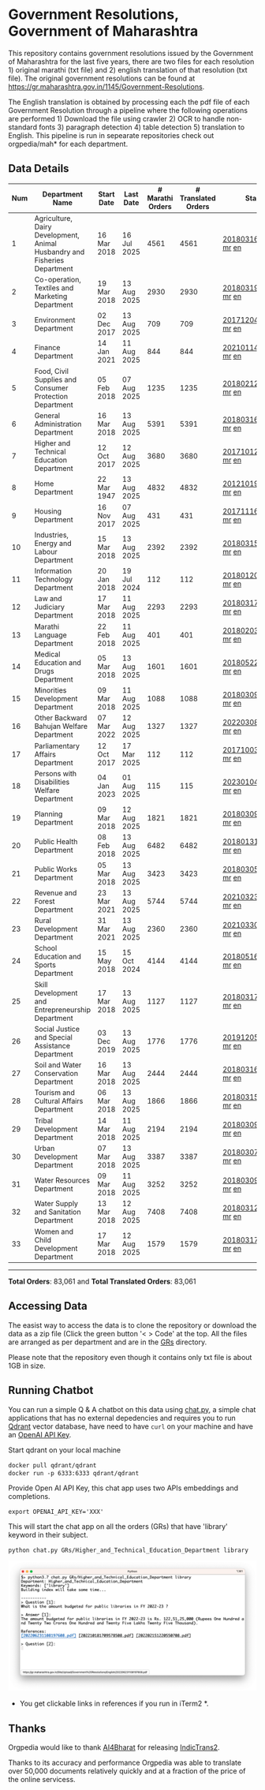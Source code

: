 # Government Resolutions, Government of Maharashtra

This repository contains government resolutions issued by the Government of Maharashtra for the last five years, there are two files for each resolution 1) original marathi (txt file) and 2) english translation of that resolution (txt file). The original government resolutions can be found at https://gr.maharashtra.gov.in/1145/Government-Resolutions.

The English translation is obtained by processing each the pdf file of each Government Resolution through a pipeline where the following operations are performed 1) Download the file using crawler 2) OCR to handle non-standard fonts 3) paragraph detection 4) table  detection 5) translation to English. This pipeline is run in sepearate repositories check out orgpedia/mah* for each department.


## Data Details

| Num | Department Name | Start Date | Last Date | # Marathi Orders | # Translated Orders | Starting Order | Last Order |
| --- | --------------- | ---------- | --------- | ---------------- | ------------------- | -------------- | ---------- |
| 1 | Agriculture, Dairy Development, Animal Husbandry and Fisheries Department | 16 Mar 2018 | 16 Jul 2025 | 4561 | 4561 | [201803161624182101.pdf](https://gr.maharashtra.gov.in/Site/Upload/Government%20Resolutions/English/201803161624182101.pdf) [mr](GRs/Agriculture,_Dairy_Development,_Animal_Husbandry_and_Fisheries_Department/201803161624182101.pdf.mr.txt) [en](GRs/Agriculture,_Dairy_Development,_Animal_Husbandry_and_Fisheries_Department/201803161624182101.pdf.en.txt) | [202507161646542501.pdf](https://gr.maharashtra.gov.in/Site/Upload/Government%20Resolutions/English/202507161646542501.pdf) [mr](GRs/Agriculture,_Dairy_Development,_Animal_Husbandry_and_Fisheries_Department/202507161646542501.pdf.mr.txt) [en](GRs/Agriculture,_Dairy_Development,_Animal_Husbandry_and_Fisheries_Department/202507161646542501.pdf.en.txt) |
| 2 | Co-operation, Textiles and Marketing Department | 19 Mar 2018 | 13 Aug 2025 | 2930 | 2930 | [201803191257576702.pdf](https://gr.maharashtra.gov.in/Site/Upload/Government%20Resolutions/English/201803191257576702.pdf) [mr](GRs/Co-operation,_Textiles_and_Marketing_Department/201803191257576702.pdf.mr.txt) [en](GRs/Co-operation,_Textiles_and_Marketing_Department/201803191257576702.pdf.en.txt) | [202508131544447102.pdf](https://gr.maharashtra.gov.in/Site/Upload/Government%20Resolutions/English/202508131544447102.pdf) [mr](GRs/Co-operation,_Textiles_and_Marketing_Department/202508131544447102.pdf.mr.txt) [en](GRs/Co-operation,_Textiles_and_Marketing_Department/202508131544447102.pdf.en.txt) |
| 3 | Environment Department | 02 Dec 2017 | 13 Aug 2025 | 709 | 709 | [201712041147216904.pdf](https://gr.maharashtra.gov.in/Site/Upload/Government%20Resolutions/English/201712041147216904.pdf) [mr](GRs/Environment_Department/201712041147216904.pdf.mr.txt) [en](GRs/Environment_Department/201712041147216904.pdf.en.txt) | [202508131556341604.pdf](https://gr.maharashtra.gov.in/Site/Upload/Government%20Resolutions/English/202508131556341604.pdf) [mr](GRs/Environment_Department/202508131556341604.pdf.mr.txt) [en](GRs/Environment_Department/202508131556341604.pdf.en.txt) |
| 4 | Finance Department | 14 Jan 2021 | 11 Aug 2025 | 844 | 844 | [202101141237329905.pdf](https://gr.maharashtra.gov.in/Site/Upload/Government%20Resolutions/English/202101141237329905.pdf) [mr](GRs/Finance_Department/202101141237329905.pdf.mr.txt) [en](GRs/Finance_Department/202101141237329905.pdf.en.txt) | [202508111545170605.pdf](https://gr.maharashtra.gov.in/Site/Upload/Government%20Resolutions/English/202508111545170605.pdf) [mr](GRs/Finance_Department/202508111545170605.pdf.mr.txt) [en](GRs/Finance_Department/202508111545170605.pdf.en.txt) |
| 5 | Food, Civil Supplies and Consumer Protection Department | 05 Feb 2018 | 07 Aug 2025 | 1235 | 1235 | [201802121244545806.pdf](https://gr.maharashtra.gov.in/Site/Upload/Government%20Resolutions/English/201802121244545806.pdf) [mr](GRs/Food,_Civil_Supplies_and_Consumer_Protection_Department/201802121244545806.pdf.mr.txt) [en](GRs/Food,_Civil_Supplies_and_Consumer_Protection_Department/201802121244545806.pdf.en.txt) | [202508071828031306.pdf](https://gr.maharashtra.gov.in/Site/Upload/Government%20Resolutions/English/202508071828031306.pdf) [mr](GRs/Food,_Civil_Supplies_and_Consumer_Protection_Department/202508071828031306.pdf.mr.txt) [en](GRs/Food,_Civil_Supplies_and_Consumer_Protection_Department/202508071828031306.pdf.en.txt) |
| 6 | General Administration Department | 16 Mar 2018 | 13 Aug 2025 | 5391 | 5391 | [201803161224022707.pdf](https://gr.maharashtra.gov.in/Site/Upload/Government%20Resolutions/English/201803161224022707.pdf) [mr](GRs/General_Administration_Department/201803161224022707.pdf.mr.txt) [en](GRs/General_Administration_Department/201803161224022707.pdf.en.txt) | [202508131800267207.pdf](https://gr.maharashtra.gov.in/Site/Upload/Government%20Resolutions/English/202508131800267207.pdf) [mr](GRs/General_Administration_Department/202508131800267207.pdf.mr.txt) [en](GRs/General_Administration_Department/202508131800267207.pdf.en.txt) |
| 7 | Higher and Technical Education Department | 12 Oct 2017 | 12 Aug 2025 | 3680 | 3680 | [201710121514029708.pdf](https://gr.maharashtra.gov.in/Site/Upload/Government%20Resolutions/English/201710121514029708.pdf) [mr](GRs/Higher_and_Technical_Education_Department/201710121514029708.pdf.mr.txt) [en](GRs/Higher_and_Technical_Education_Department/201710121514029708.pdf.en.txt) | [202508121227213808.pdf](https://gr.maharashtra.gov.in/Site/Upload/Government%20Resolutions/English/202508121227213808.pdf) [mr](GRs/Higher_and_Technical_Education_Department/202508121227213808.pdf.mr.txt) [en](GRs/Higher_and_Technical_Education_Department/202508121227213808.pdf.en.txt) |
| 8 | Home Department | 22 Mar 1947 | 13 Aug 2025 | 4832 | 4832 | [201210191648552129.pdf](https://gr.maharashtra.gov.in/Site/Upload/Government%20Resolutions/English/201210191648552129.pdf) [mr](GRs/Home_Department/201210191648552129.pdf.mr.txt) [en](GRs/Home_Department/201210191648552129.pdf.en.txt) | [202508131241096029.pdf](https://gr.maharashtra.gov.in/Site/Upload/Government%20Resolutions/English/202508131241096029.pdf) [mr](GRs/Home_Department/202508131241096029.pdf.mr.txt) [en](GRs/Home_Department/202508131241096029.pdf.en.txt) |
| 9 | Housing Department | 16 Nov 2017 | 07 Aug 2025 | 431 | 431 | [201711161447076609.pdf](https://gr.maharashtra.gov.in/Site/Upload/Government%20Resolutions/English/201711161447076609.pdf) [mr](GRs/Housing_Department/201711161447076609.pdf.mr.txt) [en](GRs/Housing_Department/201711161447076609.pdf.en.txt) | [202508071639095709.pdf](https://gr.maharashtra.gov.in/Site/Upload/Government%20Resolutions/English/202508071639095709.pdf) [mr](GRs/Housing_Department/202508071639095709.pdf.mr.txt) [en](GRs/Housing_Department/202508071639095709.pdf.en.txt) |
| 10 | Industries, Energy and Labour Department | 15 Mar 2018 | 13 Aug 2025 | 2392 | 2392 | [201803151204055010.pdf](https://gr.maharashtra.gov.in/Site/Upload/Government%20Resolutions/English/201803151204055010.pdf) [mr](GRs/Industries,_Energy_and_Labour_Department/201803151204055010.pdf.mr.txt) [en](GRs/Industries,_Energy_and_Labour_Department/201803151204055010.pdf.en.txt) | [202508131709479610.pdf](https://gr.maharashtra.gov.in/Site/Upload/Government%20Resolutions/English/202508131709479610.....pdf) [mr](GRs/Industries,_Energy_and_Labour_Department/202508131709479610.pdf.mr.txt) [en](GRs/Industries,_Energy_and_Labour_Department/202508131709479610.pdf.en.txt) |
| 11 | Information Technology Department | 20 Jan 2018 | 19 Jul 2024 | 112 | 112 | [201801201843024511.pdf](https://gr.maharashtra.gov.in/Site/Upload/Government%20Resolutions/English/201801201843024511.pdf) [mr](GRs/Information_Technology_Department/201801201843024511.pdf.mr.txt) [en](GRs/Information_Technology_Department/201801201843024511.pdf.en.txt) | [202407191742379111.pdf](https://gr.maharashtra.gov.in/Site/Upload/Government%20Resolutions/English/202407191742379111.pdf) [mr](GRs/Information_Technology_Department/202407191742379111.pdf.mr.txt) [en](GRs/Information_Technology_Department/202407191742379111.pdf.en.txt) |
| 12 | Law and Judiciary Department | 17 Mar 2018 | 11 Aug 2025 | 2293 | 2293 | [201803171129290212.pdf](https://gr.maharashtra.gov.in/Site/Upload/Government%20Resolutions/English/201803171129290212.pdf) [mr](GRs/Law_and_Judiciary_Department/201803171129290212.pdf.mr.txt) [en](GRs/Law_and_Judiciary_Department/201803171129290212.pdf.en.txt) | [202508111452236912.pdf](https://gr.maharashtra.gov.in/Site/Upload/Government%20Resolutions/English/202508111452236912.pdf) [mr](GRs/Law_and_Judiciary_Department/202508111452236912.pdf.mr.txt) [en](GRs/Law_and_Judiciary_Department/202508111452236912.pdf.en.txt) |
| 13 | Marathi Language Department | 22 Feb 2018 | 11 Aug 2025 | 401 | 401 | [201802031549154233.pdf](https://gr.maharashtra.gov.in/Site/Upload/Government%20Resolutions/English/201802031549154233.pdf) [mr](GRs/Marathi_Language_Department/201802031549154233.pdf.mr.txt) [en](GRs/Marathi_Language_Department/201802031549154233.pdf.en.txt) | [202508111511007133.pdf](https://gr.maharashtra.gov.in/Site/Upload/Government%20Resolutions/English/202508111511007133.pdf) [mr](GRs/Marathi_Language_Department/202508111511007133.pdf.mr.txt) [en](GRs/Marathi_Language_Department/202508111511007133.pdf.en.txt) |
| 14 | Medical Education and Drugs Department | 05 Mar 2018 | 13 Aug 2025 | 1601 | 1601 | [201805221424292513.pdf](https://gr.maharashtra.gov.in/Site/Upload/Government%20Resolutions/English/201805221424292513.pdf) [mr](GRs/Medical_Education_and_Drugs_Department/201805221424292513.pdf.mr.txt) [en](GRs/Medical_Education_and_Drugs_Department/201805221424292513.pdf.en.txt) | [202508131613312713.pdf](https://gr.maharashtra.gov.in/Site/Upload/Government%20Resolutions/English/202508131613312713.pdf) [mr](GRs/Medical_Education_and_Drugs_Department/202508131613312713.pdf.mr.txt) [en](GRs/Medical_Education_and_Drugs_Department/202508131613312713.pdf.en.txt) |
| 15 | Minorities Development Department | 09 Mar 2018 | 11 Aug 2025 | 1088 | 1088 | [201803091218355314.pdf](https://gr.maharashtra.gov.in/Site/Upload/Government%20Resolutions/English/201803091218355314.pdf) [mr](GRs/Minorities_Development_Department/201803091218355314.pdf.mr.txt) [en](GRs/Minorities_Development_Department/201803091218355314.pdf.en.txt) | [202508111721575814.pdf](https://gr.maharashtra.gov.in/Site/Upload/Government%20Resolutions/English/202508111721575814.pdf) [mr](GRs/Minorities_Development_Department/202508111721575814.pdf.mr.txt) [en](GRs/Minorities_Development_Department/202508111721575814.pdf.en.txt) |
| 16 | Other Backward Bahujan Welfare Department | 07 Mar 2022 | 12 Aug 2025 | 1327 | 1327 | [202203081752439334.pdf](https://gr.maharashtra.gov.in/Site/Upload/Government%20Resolutions/English/202203081752439334.pdf) [mr](GRs/Other_Backward_Bahujan_Welfare_Department/202203081752439334.pdf.mr.txt) [en](GRs/Other_Backward_Bahujan_Welfare_Department/202203081752439334.pdf.en.txt) | [202508121432441134.pdf](https://gr.maharashtra.gov.in/Site/Upload/Government%20Resolutions/English/202508121432441134.pdf) [mr](GRs/Other_Backward_Bahujan_Welfare_Department/202508121432441134.pdf.mr.txt) [en](GRs/Other_Backward_Bahujan_Welfare_Department/202508121432441134.pdf.en.txt) |
| 17 | Parliamentary Affairs Department | 12 Oct 2017 | 17 Mar 2025 | 112 | 112 | [201710031642378615.pdf](https://gr.maharashtra.gov.in/Site/Upload/Government%20Resolutions/English/201710031642378615.pdf) [mr](GRs/Parliamentary_Affairs_Department/201710031642378615.pdf.mr.txt) [en](GRs/Parliamentary_Affairs_Department/201710031642378615.pdf.en.txt) | [202503171104518215.pdf](https://gr.maharashtra.gov.in/Site/Upload/Government%20Resolutions/English/202503171104518215.pdf) [mr](GRs/Parliamentary_Affairs_Department/202503171104518215.pdf.mr.txt) [en](GRs/Parliamentary_Affairs_Department/202503171104518215.pdf.en.txt) |
| 18 | Persons with Disabilities Welfare Department | 04 Jan 2023 | 01 Aug 2025 | 115 | 115 | [202301041906309635.pdf](https://gr.maharashtra.gov.in/Site/Upload/Government%20Resolutions/English/202301041906309635.pdf) [mr](GRs/Persons_with_Disabilities_Welfare_Department/202301041906309635.pdf.mr.txt) [en](GRs/Persons_with_Disabilities_Welfare_Department/202301041906309635.pdf.en.txt) | [202508011553078435.pdf](https://gr.maharashtra.gov.in/Site/Upload/Government%20Resolutions/English/202508011553078435.pdf) [mr](GRs/Persons_with_Disabilities_Welfare_Department/202508011553078435.pdf.mr.txt) [en](GRs/Persons_with_Disabilities_Welfare_Department/202508011553078435.pdf.en.txt) |
| 19 | Planning Department | 09 Mar 2018 | 12 Aug 2025 | 1821 | 1821 | [201803091441032716.pdf](https://gr.maharashtra.gov.in/Site/Upload/Government%20Resolutions/English/201803091441032716.pdf) [mr](GRs/Planning_Department/201803091441032716.pdf.mr.txt) [en](GRs/Planning_Department/201803091441032716.pdf.en.txt) | [202508121707174416.pdf](https://gr.maharashtra.gov.in/Site/Upload/Government%20Resolutions/English/202508121707174416.pdf) [mr](GRs/Planning_Department/202508121707174416.pdf.mr.txt) [en](GRs/Planning_Department/202508121707174416.pdf.en.txt) |
| 20 | Public Health Department | 08 Feb 2018 | 13 Aug 2025 | 6482 | 6482 | [201801311722275417.pdf](https://gr.maharashtra.gov.in/Site/Upload/Government%20Resolutions/English/201801311722275417.pdf) [mr](GRs/Public_Health_Department/201801311722275417.pdf.mr.txt) [en](GRs/Public_Health_Department/201801311722275417.pdf.en.txt) | [202508131304178517.pdf](https://gr.maharashtra.gov.in/Site/Upload/Government%20Resolutions/English/202508131304178517.pdf) [mr](GRs/Public_Health_Department/202508131304178517.pdf.mr.txt) [en](GRs/Public_Health_Department/202508131304178517.pdf.en.txt) |
| 21 | Public Works Department | 05 Mar 2018 | 13 Aug 2025 | 3423 | 3423 | [201803051515468118.pdf](https://gr.maharashtra.gov.in/Site/Upload/Government%20Resolutions/English/201803051515468118.pdf) [mr](GRs/Public_Works_Department/201803051515468118.pdf.mr.txt) [en](GRs/Public_Works_Department/201803051515468118.pdf.en.txt) | [202508131634202218.pdf](https://gr.maharashtra.gov.in/Site/Upload/Government%20Resolutions/English/202508131634202218.pdf) [mr](GRs/Public_Works_Department/202508131634202218.pdf.mr.txt) [en](GRs/Public_Works_Department/202508131634202218.pdf.en.txt) |
| 22 | Revenue and Forest Department | 23 Mar 2021 | 13 Aug 2025 | 5744 | 5744 | [202103231328393119.pdf](https://gr.maharashtra.gov.in/Site/Upload/Government%20Resolutions/English/202103231328393119.pdf) [mr](GRs/Revenue_and_Forest_Department/202103231328393119.pdf.mr.txt) [en](GRs/Revenue_and_Forest_Department/202103231328393119.pdf.en.txt) | [202508131802414419.pdf](https://gr.maharashtra.gov.in/Site/Upload/Government%20Resolutions/English/202508131802414419.pdf) [mr](GRs/Revenue_and_Forest_Department/202508131802414419.pdf.mr.txt) [en](GRs/Revenue_and_Forest_Department/202508131802414419.pdf.en.txt) |
| 23 | Rural Development Department | 31 Mar 2021 | 13 Aug 2025 | 2360 | 2360 | [202103301021181120.pdf](https://gr.maharashtra.gov.in/Site/Upload/Government%20Resolutions/English/202103301021181120.pdf) [mr](GRs/Rural_Development_Department/202103301021181120.pdf.mr.txt) [en](GRs/Rural_Development_Department/202103301021181120.pdf.en.txt) | [202508131304443220.pdf](https://gr.maharashtra.gov.in/Site/Upload/Government%20Resolutions/English/202508131304443220.pdf) [mr](GRs/Rural_Development_Department/202508131304443220.pdf.mr.txt) [en](GRs/Rural_Development_Department/202508131304443220.pdf.en.txt) |
| 24 | School Education and Sports Department | 15 May 2018 | 15 Oct 2024 | 4144 | 4144 | [201805161114241221.pdf](https://gr.maharashtra.gov.in/Site/Upload/Government%20Resolutions/English/201805161114241221.pdf) [mr](GRs/School_Education_and_Sports_Department/201805161114241221.pdf.mr.txt) [en](GRs/School_Education_and_Sports_Department/201805161114241221.pdf.en.txt) | [202410152127537021.pdf](https://gr.maharashtra.gov.in/Site/Upload/Government%20Resolutions/English/202410152127537021.pdf) [mr](GRs/School_Education_and_Sports_Department/202410152127537021.pdf.mr.txt) [en](GRs/School_Education_and_Sports_Department/202410152127537021.pdf.en.txt) |
| 25 | Skill Development and Entrepreneurship Department | 17 Mar 2018 | 13 Aug 2025 | 1127 | 1127 | [201803171322099003.pdf](https://gr.maharashtra.gov.in/Site/Upload/Government%20Resolutions/English/201803171322099003.pdf) [mr](GRs/Skill_Development_and_Entrepreneurship_Department/201803171322099003.pdf.mr.txt) [en](GRs/Skill_Development_and_Entrepreneurship_Department/201803171322099003.pdf.en.txt) | [202508131625057203.pdf](https://gr.maharashtra.gov.in/Site/Upload/Government%20Resolutions/English/202508131625057203.pdf) [mr](GRs/Skill_Development_and_Entrepreneurship_Department/202508131625057203.pdf.mr.txt) [en](GRs/Skill_Development_and_Entrepreneurship_Department/202508131625057203.pdf.en.txt) |
| 26 | Social Justice and Special Assistance Department | 03 Dec 2019 | 13 Aug 2025 | 1776 | 1776 | [201912051107011622.pdf](https://gr.maharashtra.gov.in/Site/Upload/Government%20Resolutions/English/201912051107011622.pdf) [mr](GRs/Social_Justice_and_Special_Assistance_Department/201912051107011622.pdf.mr.txt) [en](GRs/Social_Justice_and_Special_Assistance_Department/201912051107011622.pdf.en.txt) | [202508131748116422.pdf](https://gr.maharashtra.gov.in/Site/Upload/Government%20Resolutions/English/202508131748116422.pdf) [mr](GRs/Social_Justice_and_Special_Assistance_Department/202508131748116422.pdf.mr.txt) [en](GRs/Social_Justice_and_Special_Assistance_Department/202508131748116422.pdf.en.txt) |
| 27 | Soil and Water Conservation Department | 16 Mar 2018 | 13 Aug 2025 | 2444 | 2444 | [201803161247582426.pdf](https://gr.maharashtra.gov.in/Site/Upload/Government%20Resolutions/English/201803161247582426.pdf) [mr](GRs/Soil_and_Water_Conservation_Department/201803161247582426.pdf.mr.txt) [en](GRs/Soil_and_Water_Conservation_Department/201803161247582426.pdf.en.txt) | [202508131818096526.pdf](https://gr.maharashtra.gov.in/Site/Upload/Government%20Resolutions/English/202508131818096526.pdf) [mr](GRs/Soil_and_Water_Conservation_Department/202508131818096526.pdf.mr.txt) [en](GRs/Soil_and_Water_Conservation_Department/202508131818096526.pdf.en.txt) |
| 28 | Tourism and Cultural Affairs Department | 06 Mar 2018 | 13 Aug 2025 | 1866 | 1866 | [201803151055091823.pdf](https://gr.maharashtra.gov.in/Site/Upload/Government%20Resolutions/English/201803151055091823.pdf) [mr](GRs/Tourism_and_Cultural_Affairs_Department/201803151055091823.pdf.mr.txt) [en](GRs/Tourism_and_Cultural_Affairs_Department/201803151055091823.pdf.en.txt) | [202508131641323323.pdf](https://gr.maharashtra.gov.in/Site/Upload/Government%20Resolutions/English/202508131641323323.pdf) [mr](GRs/Tourism_and_Cultural_Affairs_Department/202508131641323323.pdf.mr.txt) [en](GRs/Tourism_and_Cultural_Affairs_Department/202508131641323323.pdf.en.txt) |
| 29 | Tribal Development Department | 14 Mar 2018 | 11 Aug 2025 | 2194 | 2194 | [201803091105184924.pdf](https://gr.maharashtra.gov.in/Site/Upload/Government%20Resolutions/English/201803091105184924.pdf) [mr](GRs/Tribal_Development_Department/201803091105184924.pdf.mr.txt) [en](GRs/Tribal_Development_Department/201803091105184924.pdf.en.txt) | [202508111239519924.pdf](https://gr.maharashtra.gov.in/Site/Upload/Government%20Resolutions/English/202508111239519924.pdf) [mr](GRs/Tribal_Development_Department/202508111239519924.pdf.mr.txt) [en](GRs/Tribal_Development_Department/202508111239519924.pdf.en.txt) |
| 30 | Urban Development Department | 07 Mar 2018 | 13 Aug 2025 | 3387 | 3387 | [201803071203178325.pdf](https://gr.maharashtra.gov.in/Site/Upload/Government%20Resolutions/English/201803071203178325.pdf) [mr](GRs/Urban_Development_Department/201803071203178325.pdf.mr.txt) [en](GRs/Urban_Development_Department/201803071203178325.pdf.en.txt) | [202508131538591825.pdf](https://gr.maharashtra.gov.in/Site/Upload/Government%20Resolutions/English/202508131538591825.pdf) [mr](GRs/Urban_Development_Department/202508131538591825.pdf.mr.txt) [en](GRs/Urban_Development_Department/202508131538591825.pdf.en.txt) |
| 31 | Water Resources Department | 09 Mar 2018 | 11 Aug 2025 | 3252 | 3252 | [201803091034435527.pdf](https://gr.maharashtra.gov.in/Site/Upload/Government%20Resolutions/English/201803091034435527.pdf) [mr](GRs/Water_Resources_Department/201803091034435527.pdf.mr.txt) [en](GRs/Water_Resources_Department/201803091034435527.pdf.en.txt) | [202508111702348427.pdf](https://gr.maharashtra.gov.in/Site/Upload/Government%20Resolutions/English/202508111702348427.pdf) [mr](GRs/Water_Resources_Department/202508111702348427.pdf.mr.txt) [en](GRs/Water_Resources_Department/202508111702348427.pdf.en.txt) |
| 32 | Water Supply and Sanitation Department | 13 Mar 2018 | 12 Aug 2025 | 7408 | 7408 | [201803121414108428.pdf](https://gr.maharashtra.gov.in/Site/Upload/Government%20Resolutions/English/201803121414108428.pdf) [mr](GRs/Water_Supply_and_Sanitation_Department/201803121414108428.pdf.mr.txt) [en](GRs/Water_Supply_and_Sanitation_Department/201803121414108428.pdf.en.txt) | [202508121332052228.pdf](https://gr.maharashtra.gov.in/Site/Upload/Government%20Resolutions/English/202508121332052228.pdf) [mr](GRs/Water_Supply_and_Sanitation_Department/202508121332052228.pdf.mr.txt) [en](GRs/Water_Supply_and_Sanitation_Department/202508121332052228.pdf.en.txt) |
| 33 | Women and Child Development Department | 17 Mar 2018 | 12 Aug 2025 | 1579 | 1579 | [201803171539444330.pdf](https://gr.maharashtra.gov.in/Site/Upload/Government%20Resolutions/English/201803171539444330.pdf) [mr](GRs/Women_and_Child_Development_Department/201803171539444330.pdf.mr.txt) [en](GRs/Women_and_Child_Development_Department/201803171539444330.pdf.en.txt) | [202508121451014330.pdf](https://gr.maharashtra.gov.in/Site/Upload/Government%20Resolutions/English/202508121451014330.pdf) [mr](GRs/Women_and_Child_Development_Department/202508121451014330.pdf.mr.txt) [en](GRs/Women_and_Child_Development_Department/202508121451014330.pdf.en.txt) |
----------------------------------------------------------------------------------------------------

**Total Orders**: 83,061 and **Total Translated Orders**: 83,061
## Accessing Data

The easist way to access the data is to clone the repository or download the data as a zip file (Click the green button '< > Code' at the top. All the files are arranged as per department and are in the [GRs](GRs) directory.

Please note that the repository even though it contains only txt file is about 1GB in size.

## Running Chatbot

You can run a simple Q & A chatbot on this data using [chat.py](chat.py), a simple chat applications that has no external depedencies and requires you to run [Qdrant](https://qdrant.tech/) vector database, have need to have `curl` on your machine and have an [OpenAI API Key](https://help.openai.com/en/articles/4936850-where-do-i-find-my-secret-api-key).

Start qdrant on your local machine
```shell
docker pull qdrant/qdrant
docker run -p 6333:6333 qdrant/qdrant
```

Provide Open AI API Key, this chat app uses two APIs embeddings and completions.
```shell
export OPENAI_API_KEY='XXX'
```

This will start the chat app on all the orders (GRs) that have 'library' keyword in their subject.

```shell
python chat.py GRs/Higher_and_Technical_Education_Department library
```

![screenshot of running chat.py](screenshot.png)

* You get clickable links in references if you run in iTerm2 *.

## Thanks

Orgpedia would like to thank [AI4Bharat](https://ai4bharat.iitm.ac.in/) for releasing [IndicTrans2](https://github.com/AI4Bharat/IndicTrans2).

Thanks to its accuracy and performance Orgpedia was able to translate over 50,000 documents relatively quickly and at a fraction of the price of the online servicess.

